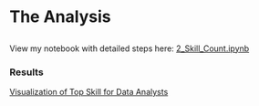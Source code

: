 # The Analysis

## 
View my notebook with detailed steps here:
[2_Skill_Count.ipynb](2_Skills_Count.ipynb)

### Results

[Visualization of Top Skill for Data Analysts]()
